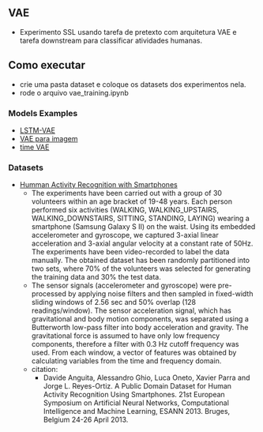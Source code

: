 ## VAE
- Experimento SSL usando tarefa de pretexto com arquitetura VAE e tarefa downstream para classificar atividades humanas.

## Como executar
- crie uma pasta dataset e coloque os datasets dos experimentos nela.
- rode o arquivo vae_training.ipynb

### Models Examples
- [LSTM-VAE](https://github.com/CUN-bjy/lstm-vae-torch/blob/main/src/models.py)
- [VAE para imagem](https://medium.com/@rekalantar/variational-auto-encoder-vae-pytorch-tutorial-dce2d2fe0f5f)
- [time VAE](https://github.com/abudesai/timeVAE/blob/main/src/vae/timevae.py)

### Datasets
- [Humman Activity Recognition with Smartphones](https://www.kaggle.com/datasets/uciml/human-activity-recognition-with-smartphones)
    - The experiments have been carried out with a group of 30 volunteers within an age bracket of 19-48 years. Each person performed six activities (WALKING, WALKING_UPSTAIRS, WALKING_DOWNSTAIRS, SITTING, STANDING, LAYING) wearing a smartphone (Samsung Galaxy S II) on the waist. Using its embedded accelerometer and gyroscope, we captured 3-axial linear acceleration and 3-axial angular velocity at a constant rate of 50Hz. The experiments have been video-recorded to label the data manually. The obtained dataset has been randomly partitioned into two sets, where 70% of the volunteers was selected for generating the training data and 30% the test data.
    - The sensor signals (accelerometer and gyroscope) were pre-processed by applying noise filters and then sampled in fixed-width sliding windows of 2.56 sec and 50% overlap (128 readings/window). The sensor acceleration signal, which has gravitational and body motion components, was separated using a Butterworth low-pass filter into body acceleration and gravity. The gravitational force is assumed to have only low frequency components, therefore a filter with 0.3 Hz cutoff frequency was used. From each window, a vector of features was obtained by calculating variables from the time and frequency domain.
    - citation:
        - Davide Anguita, Alessandro Ghio, Luca Oneto, Xavier Parra and Jorge L. Reyes-Ortiz. A Public Domain Dataset for Human Activity Recognition Using Smartphones. 21st European Symposium on Artificial Neural Networks, Computational Intelligence and Machine Learning, ESANN 2013. Bruges, Belgium 24-26 April 2013.